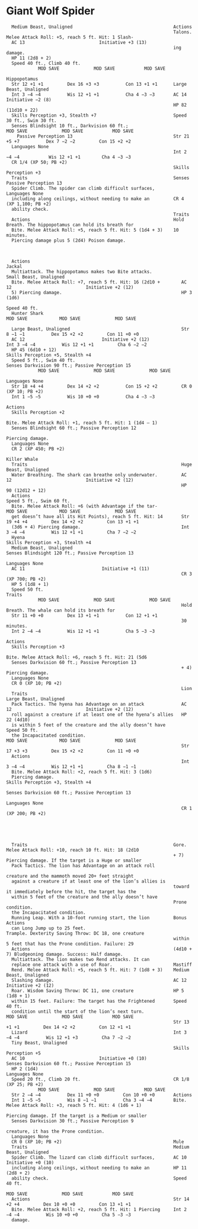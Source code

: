 # Giant Wolf Spider

      Medium Beast, Unaligned                                      Actions
                                                                   Talons. Melee Attack Roll: +5, reach 5 ft. Hit: 1 Slash-
      AC 13                            Initiative +3 (13)
                                                                   ing damage.
      HP 11 (2d8 + 2)
      Speed 40 ft., Climb 40 ft.
                MOD SAVE             MOD SAVE           MOD SAVE
                                                                   Hippopotamus
      Str 12 +1 +1         Dex 16 +3 +3          Con 13 +1 +1      Large Beast, Unaligned
      Int 3 −4 −4          Wis 12 +1 +1          Cha 4 −3 −3       AC 14                           Initiative −2 (8)
                                                                   HP 82 (11d10 + 22)
      Skills Perception +3, Stealth +7                             Speed 30 ft., Swim 30 ft.
      Senses Blindsight 10 ft., Darkvision 60 ft.;                           MOD SAVE             MOD SAVE           MOD SAVE
        Passive Perception 13                                      Str 21 +5 +7          Dex 7 −2 −2         Con 15 +2 +2
      Languages None
                                                                   Int 2 −4 −4           Wis 12 +1 +1        Cha 4 −3 −3
      CR 1/4 (XP 50; PB +2)
                                                                   Skills Perception +3
      Traits                                                       Senses Passive Perception 13
      Spider Climb. The spider can climb difficult surfaces,       Languages None
      including along ceilings, without needing to make an         CR 4 (XP 1,100; PB +2)
      ability check.
                                                                   Traits
      Actions                                                      Hold Breath. The hippopotamus can hold its breath for
      Bite. Melee Attack Roll: +5, reach 5 ft. Hit: 5 (1d4 + 3)    10 minutes.
      Piercing damage plus 5 (2d4) Poison damage.



      Actions                                                         Jackal
      Multiattack. The hippopotamus makes two Bite attacks.           Small Beast, Unaligned
      Bite. Melee Attack Roll: +7, reach 5 ft. Hit: 16 (2d10 +        AC 12                            Initiative +2 (12)
      5) Piercing damage.                                             HP 3 (1d6)
                                                                      Speed 40 ft.
      Hunter Shark                                                              MOD SAVE            MOD SAVE             MOD SAVE

      Large Beast, Unaligned                                          Str 8 −1 −1          Dex 15 +2 +2         Con 11 +0 +0
      AC 12                             Initiative +2 (12)                  Int 3 −4 −4          Wis 12 +1 +1         Cha 6 −2 −2
      HP 45 (6d10 + 12)                                               Skills Perception +5, Stealth +4
      Speed 5 ft., Swim 40 ft.                                        Senses Darkvision 90 ft.; Passive Perception 15
                MOD SAVE             MOD SAVE             MOD SAVE
                                                                      Languages None
      Str 18 +4 +4         Dex 14 +2 +2          Con 15 +2 +2         CR 0 (XP 10; PB +2)
      Int 1 −5 −5          Wis 10 +0 +0          Cha 4 −3 −3
                                                                      Actions
      Skills Perception +2
                                                                      Bite. Melee Attack Roll: +1, reach 5 ft. Hit: 1 (1d4 – 1)
      Senses Blindsight 60 ft.; Passive Perception 12
                                                                      Piercing damage.
      Languages None
      CR 2 (XP 450; PB +2)
                                                                      Killer Whale
      Traits                                                          Huge Beast, Unaligned
      Water Breathing. The shark can breathe only underwater.         AC 12                            Initiative +2 (12)
                                                                      HP 90 (12d12 + 12)
      Actions                                                         Speed 5 ft., Swim 60 ft.
      Bite. Melee Attack Roll: +6 (with Advantage if the tar-                   MOD SAVE            MOD SAVE             MOD SAVE
      get doesn’t have all its Hit Points), reach 5 ft. Hit: 14       Str 19 +4 +4         Dex 14 +2 +2         Con 13 +1 +1
      (3d6 + 4) Piercing damage.                                      Int 3 −4 −4          Wis 12 +1 +1         Cha 7 −2 −2
      Hyena                                                           Skills Perception +3, Stealth +4
      Medium Beast, Unaligned                                         Senses Blindsight 120 ft.; Passive Perception 13
                                                                      Languages None
      AC 11                             Initiative +1 (11)
                                                                      CR 3 (XP 700; PB +2)
      HP 5 (1d8 + 1)
      Speed 50 ft.                                                    Traits
                MOD SAVE             MOD SAVE             MOD SAVE
                                                                      Hold Breath. The whale can hold its breath for
      Str 11 +0 +0         Dex 13 +1 +1          Con 12 +1 +1
                                                                      30 minutes.
      Int 2 −4 −4          Wis 12 +1 +1          Cha 5 −3 −3
                                                                      Actions
      Skills Perception +3
                                                                      Bite. Melee Attack Roll: +6, reach 5 ft. Hit: 21 (5d6
      Senses Darkvision 60 ft.; Passive Perception 13
                                                                      + 4) Piercing damage.
      Languages None
      CR 0 (XP 10; PB +2)
                                                                      Lion
      Traits                                                          Large Beast, Unaligned
      Pack Tactics. The hyena has Advantage on an attack              AC 12                            Initiative +2 (12)
      roll against a creature if at least one of the hyena’s allies   HP 22 (4d10)
      is within 5 feet of the creature and the ally doesn’t have      Speed 50 ft.
      the Incapacitated condition.                                              MOD SAVE            MOD SAVE             MOD SAVE
                                                                      Str 17 +3 +3         Dex 15 +2 +2         Con 11 +0 +0
      Actions
                                                                      Int 3 −4 −4          Wis 12 +1 +1         Cha 8 −1 −1
      Bite. Melee Attack Roll: +2, reach 5 ft. Hit: 3 (1d6)
      Piercing damage.                                                Skills Perception +3, Stealth +4
                                                                      Senses Darkvision 60 ft.; Passive Perception 13
                                                                      Languages None
                                                                      CR 1 (XP 200; PB +2)





      Traits                                                       Gore. Melee Attack Roll: +10, reach 10 ft. Hit: 18 (2d10
                                                                   + 7) Piercing damage. If the target is a Huge or smaller
      Pack Tactics. The lion has Advantage on an attack roll
                                                                   creature and the mammoth moved 20+ feet straight
      against a creature if at least one of the lion’s allies is
                                                                   toward it immediately before the hit, the target has the
      within 5 feet of the creature and the ally doesn’t have
                                                                   Prone condition.
      the Incapacitated condition.
      Running Leap. With a 10-foot running start, the lion         Bonus Actions
      can Long Jump up to 25 feet.                                 Trample. Dexterity Saving Throw: DC 18, one creature
                                                                   within 5 feet that has the Prone condition. Failure: 29
      Actions                                                      (4d10 + 7) Bludgeoning damage. Success: Half damage.
      Multiattack. The lion makes two Rend attacks. It can
      replace one attack with a use of Roar.                       Mastiff
      Rend. Melee Attack Roll: +5, reach 5 ft. Hit: 7 (1d8 + 3)    Medium Beast, Unaligned
      Slashing damage.                                             AC 12                            Initiative +2 (12)
      Roar. Wisdom Saving Throw: DC 11, one creature               HP 5 (1d8 + 1)
      within 15 feet. Failure: The target has the Frightened       Speed 40 ft.
      condition until the start of the lion’s next turn.                     MOD SAVE             MOD SAVE           MOD SAVE
                                                                   Str 13 +1 +1         Dex 14 +2 +2         Con 12 +1 +1
      Lizard                                                       Int 3 −4 −4          Wis 12 +1 +3         Cha 7 −2 −2
      Tiny Beast, Unaligned
                                                                   Skills Perception +5
      AC 10                            Initiative +0 (10)                Senses Darkvision 60 ft.; Passive Perception 15
      HP 2 (1d4)                                                   Languages None
      Speed 20 ft., Climb 20 ft.                                   CR 1/8 (XP 25; PB +2)
                MOD SAVE             MOD SAVE           MOD SAVE
      Str 2 −4 −4          Dex 11 +0 +0         Con 10 +0 +0       Actions
      Int 1 −5 −5          Wis 8 −1 −1          Cha 3 −4 −4        Bite. Melee Attack Roll: +3, reach 5 ft. Hit: 4 (1d6 + 1)
                                                                   Piercing damage. If the target is a Medium or smaller
      Senses Darkvision 30 ft.; Passive Perception 9
                                                                   creature, it has the Prone condition.
      Languages None
      CR 0 (XP 10; PB +2)                                          Mule
      Traits                                                       Medium Beast, Unaligned
      Spider Climb. The lizard can climb difficult surfaces,       AC 10                            Initiative +0 (10)
      including along ceilings, without needing to make an         HP 11 (2d8 + 2)
      ability check.                                               Speed 40 ft.
                                                                             MOD SAVE             MOD SAVE           MOD SAVE
      Actions                                                      Str 14 +2 +4         Dex 10 +0 +0         Con 13 +1 +1
      Bite. Melee Attack Roll: +2, reach 5 ft. Hit: 1 Piercing     Int 2 −4 −4          Wis 10 +0 +0         Cha 5 −3 −3
      damage.
